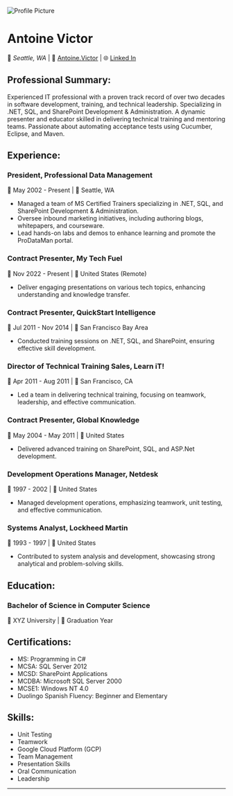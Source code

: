 ![Profile Picture](insert_your_picture_url_here)

# Antoine Victor
📍 *Seattle, WA* | 📧 [Antoine.Victor](mailto://antoine.victor@gmail.com) | 🌐 [Linked In](https://www.linkedin.com/in/antoinevictor)

## **Professional Summary:**
Experienced IT professional with a proven track record of over two decades in software development, training, and technical leadership. Specializing in .NET, SQL, and SharePoint Development & Administration. A dynamic presenter and educator skilled in delivering technical training and mentoring teams. Passionate about automating acceptance tests using Cucumber, Eclipse, and Maven.

## **Experience:**

### President, Professional Data Management
📅 May 2002 - Present | 📍 Seattle, WA
- Managed a team of MS Certified Trainers specializing in .NET, SQL, and SharePoint Development & Administration.
- Oversee inbound marketing initiatives, including authoring blogs, whitepapers, and courseware.
- Lead hands-on labs and demos to enhance learning and promote the ProDataMan portal.

### Contract Presenter, My Tech Fuel
📅 Nov 2022 - Present | 📍 United States (Remote)
- Deliver engaging presentations on various tech topics, enhancing understanding and knowledge transfer.

### Contract Presenter, QuickStart Intelligence
📅 Jul 2011 - Nov 2014 | 📍 San Francisco Bay Area
- Conducted training sessions on .NET, SQL, and SharePoint, ensuring effective skill development.

### Director of Technical Training Sales, Learn iT!
📅 Apr 2011 - Aug 2011 | 📍 San Francisco, CA
- Led a team in delivering technical training, focusing on teamwork, leadership, and effective communication.

### Contract Presenter, Global Knowledge
📅 May 2004 - May 2011 | 📍 United States
- Delivered advanced training on SharePoint, SQL, and ASP.Net development.

### Development Operations Manager, Netdesk
📅 1997 - 2002 | 📍 United States
- Managed development operations, emphasizing teamwork, unit testing, and effective communication.

### Systems Analyst, Lockheed Martin
📅 1993 - 1997 | 📍 United States
- Contributed to system analysis and development, showcasing strong analytical and problem-solving skills.

## **Education:**

### Bachelor of Science in Computer Science
🏫 XYZ University | 📅 Graduation Year

## **Certifications:**
- MS: Programming in C#
- MCSA: SQL Server 2012
- MCSD: SharePoint Applications
- MCDBA: Microsoft SQL Server 2000
- MCSE1: Windows NT 4.0
- Duolingo Spanish Fluency: Beginner and Elementary

## **Skills:**
- Unit Testing
- Teamwork
- Google Cloud Platform (GCP)
- Team Management
- Presentation Skills
- Oral Communication
- Leadership

---
